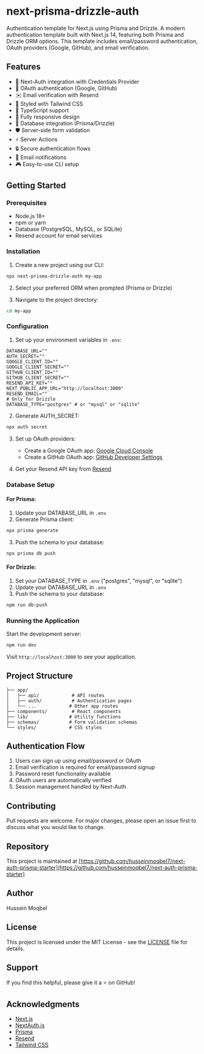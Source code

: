 # next-prisma-drizzle-auth

Authentication template for Next.js using Prisma and Drizzle. A modern authentication template built with Next.js 14, featuring both Prisma and Drizzle ORM options. This template includes email/password authentication, OAuth providers (Google, GitHub), and email verification.

## Features

- 🔐 Next-Auth integration with Credentials Provider
- 🚀 OAuth authentication (Google, GitHub)
- ✉️ Email verification with Resend
- 🎨 Styled with Tailwind CSS
- 🎯 TypeScript support
- 📱 Fully responsive design
- 🔄 Database integration (Prisma/Drizzle)
- 🛡️ Server-side form validation
- ⚡ Server Actions
- 🔒 Secure authentication flows
- 📨 Email notifications
- 🎮 Easy-to-use CLI setup

## Getting Started

### Prerequisites

- Node.js 18+
- npm or yarn
- Database (PostgreSQL, MySQL, or SQLite)
- Resend account for email services

### Installation

1. Create a new project using our CLI:

```bash
npx next-prisma-drizzle-auth my-app
```

2. Select your preferred ORM when prompted (Prisma or Drizzle)

3. Navigate to the project directory:

```bash
cd my-app
```

### Configuration

1. Set up your environment variables in `.env`:

```env
DATABASE_URL=""
AUTH_SECRET=""
GOOGLE_CLIENT_ID=""
GOOGLE_CLIENT_SECRET=""
GITHUB_CLIENT_ID=""
GITHUB_CLIENT_SECRET=""
RESEND_API_KEY=""
NEXT_PUBLIC_APP_URL="http://localhost:3000"
RESEND_EMAIL=""
# Only for Drizzle
DATABASE_TYPE="postgres" # or "mysql" or "sqlite"
```

2. Generate AUTH_SECRET:

```bash
npx auth secret
```

3. Set up OAuth providers:

   - Create a Google OAuth app: [Google Cloud Console](https://console.cloud.google.com)
   - Create a GitHub OAuth app: [GitHub Developer Settings](https://github.com/settings/developers)

4. Get your Resend API key from [Resend](https://resend.com)

### Database Setup

#### For Prisma:

1. Update your DATABASE_URL in `.env`
2. Generate Prisma client:

```bash
npx prisma generate
```

3. Push the schema to your database:

```bash
npx prisma db push
```

#### For Drizzle:

1. Set your DATABASE_TYPE in `.env` ("postgres", "mysql", or "sqlite")
2. Update your DATABASE_URL in `.env`
3. Push the schema to your database:

```bash
npm run db:push
```

### Running the Application

Start the development server:

```bash
npm run dev
```

Visit `http://localhost:3000` to see your application.

## Project Structure

```
├── app/
│   ├── api/            # API routes
│   ├── auth/           # Authentication pages
│   └── ...            # Other app routes
├── components/         # React components
├── lib/               # Utility functions
├── schemas/           # Form validation schemas
└── styles/            # CSS styles
```

## Authentication Flow

1. Users can sign up using email/password or OAuth
2. Email verification is required for email/password signup
3. Password reset functionality available
4. OAuth users are automatically verified
5. Session management handled by Next-Auth

## Contributing

Pull requests are welcome. For major changes, please open an issue first to discuss what you would like to change.

## Repository

This project is maintained at [https://github.com/husseinmoqbel7/next-auth-prisma-starter](https://github.com/husseinmoqbel7/next-auth-prisma-starter)

## Author

Hussein Moqbel

## License

This project is licensed under the MIT License - see the [LICENSE](LICENSE) file for details.

## Support

If you find this helpful, please give it a ⭐️ on GitHub!

## Acknowledgments

- [Next.js](https://nextjs.org)
- [NextAuth.js](https://next-auth.js.org)
- [Prisma](https://prisma.io)
- [Resend](https://resend.com)
- [Tailwind CSS](https://tailwindcss.com)
